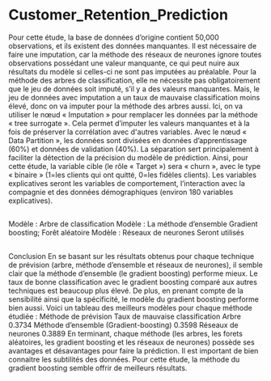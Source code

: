 # Customer_Retention_Prediction
Pour cette étude, la base de données d’origine contient 50,000 observations, et ils existent des données manquantes. Il est nécessaire de faire une imputation, car la méthode des réseaux de neurones ignore toutes observations possédant une valeur manquante, ce qui peut nuire aux résultats du modèle si celles-ci ne sont pas imputées au préalable. Pour la méthode des arbres de classification, elle ne nécessite pas obligatoirement que le jeu de données soit imputé, s’il y a des valeurs manquantes. Mais, le jeu de données avec imputation a un taux de mauvaise classification moins élevé, donc on va imputer pour la méthode des arbres aussi. Ici, on va utiliser le nœud « Imputation » pour remplacer les données par la méthode « tree surrogate ». Cela permet d’imputer les valeurs manquantes et à la fois de préserver la corrélation avec d'autres variables.  Avec le nœud « Data Partition », les données sont divisées en données d’apprentissage (60%) et données de validation (40%). La séparation sert principalement à faciliter la détection de la précision du modèle de prédiction. Ainsi, pour cette étude, la variable cible (le rôle « Target ») sera « churn », avec le type « binaire » (1=les clients qui ont quitté, 0=les fidèles clients). Les variables explicatives seront les variables de comportement, l’interaction avec la compagnie et des données démographiques (environ 180 variables explicatives).

## 
Modèle : Arbre de classification
Modèle : La méthode d’ensemble 
         Gradient boosting; Forêt aléatoire
Modèle : Réseaux de neurones
Seront utilisés

##
Conclusion
En se basant sur les résultats obtenus pour chaque technique de prévision (arbre, méthode d’ensemble et réseaux de neurones), il semble clair que la méthode d’ensemble (le gradient boosting) performe mieux. Le taux de bonne classification avec le gradient boosting comparé aux autres techniques est beaucoup plus élevé. De plus, en prenant compte de la sensibilité ainsi que la spécificité, le modèle du gradient boosting performe bien aussi. Voici un tableau des meilleurs modèles pour chaque méthode étudiée :
Méthode de prévision	Taux de mauvaise classification
Arbre	0.3734
Méthode d’ensemble (Gradient-boosting)	0.3598
Réseaux de neurones	0.3889
En terminant, chaque méthode (les arbres, les forets aléatoires, les gradient boosting et les réseaux de neurones) possède ses avantages et désavantages pour faire la prédiction. Il est important de bien connaitre les subtilités des données. Pour cette étude, la méthode du gradient boosting semble offrir de meilleurs résultats.



